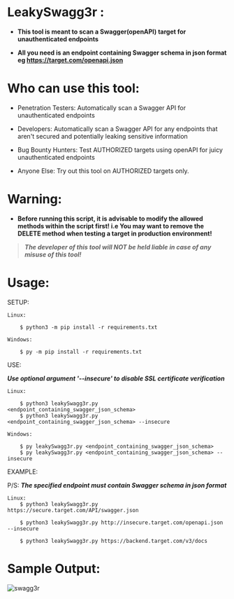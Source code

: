 # LeakySwagg3r : 

- **This tool is meant to scan a Swagger(openAPI) target for unauthenticated endpoints**

- **All you need is an endpoint containing Swagger schema in json format eg https://target.com/openapi.json**

# Who can use this tool:
- Penetration Testers: Automatically scan a Swagger API for unauthenticated endpoints

- Developers: Automatically scan a Swagger API for any endpoints that aren't secured and potentially leaking sensitive information

- Bug Bounty Hunters: Test AUTHORIZED targets using openAPI for juicy unauthenticated endpoints

- Anyone Else: Try out this tool on AUTHORIZED targets only.

# Warning:

- **Before running this script, it is advisable to modify the allowed methods within the script first! i.e You may want to remove the DELETE method when testing a target in production environment!**

>***The developer of this tool will NOT be held liable in case of any misuse of this tool!***


# Usage:

SETUP:

	Linux: 
 
 		$ python3 -m pip install -r requirements.txt
   
	Windows: 
 
 		$ py -m pip install -r requirements.txt

USE:		

***Use optional argument '--insecure' to disable SSL certificate verification***

	Linux: 
 
		$ python3 leakySwagg3r.py <endpoint_containing_swagger_json_schema>
  		$ python3 leakySwagg3r.py <endpoint_containing_swagger_json_schema> --insecure
  
	Windows:
 
		$ py leakySwagg3r.py <endpoint_containing_swagger_json_schema>
  		$ py leakySwagg3r.py <endpoint_containing_swagger_json_schema> --insecure



EXAMPLE:

P/S: ***The specified endpoint must contain Swagger schema in json format***

	Linux: 
		$ python3 leakySwagg3r.py https://secure.target.com/API/swagger.json
  
		$ python3 leakySwagg3r.py http://insecure.target.com/openapi.json --insecure

 		$ python3 leakySwagg3r.py https://backend.target.com/v3/docs


# Sample Output:
![swagg3r](https://github.com/3sth3rN00n/LeakySwagg3r/assets/171611980/1210883d-a364-4160-8911-2ce33b991f5d)




